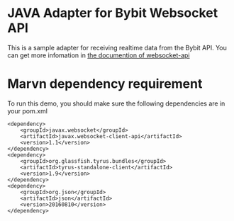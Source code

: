 # JAVA Adapter for Bybit Websocket API

This is a sample adapter for receiving realtime data from the Bybit API. You can get more infomation in [the documention of websocket-api](https://github.com/bybit-exchange/bybit-official-api-docs/blob/master/en/websocket.md)

# Marvn dependency requirement

To run this demo, you should make sure the following dependencies are in your pom.xml

```
<dependency>
    <groupId>javax.websocket</groupId>
    <artifactId>javax.websocket-client-api</artifactId>
    <version>1.1</version>
</dependency>
<dependency>
    <groupId>org.glassfish.tyrus.bundles</groupId>
    <artifactId>tyrus-standalone-client</artifactId>
    <version>1.9</version>
</dependency>
<dependency>
    <groupId>org.json</groupId>
    <artifactId>json</artifactId>
    <version>20160810</version>
</dependency>
```